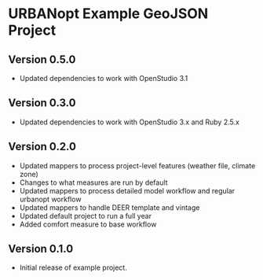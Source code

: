 # URBANopt Example GeoJSON Project

## Version 0.5.0

* Updated dependencies to work with OpenStudio 3.1


## Version 0.3.0

* Updated dependencies to work with OpenStudio 3.x and Ruby 2.5.x


## Version 0.2.0

* Updated mappers to process project-level features (weather file, climate zone)
* Changes to what measures are run by default
* Updated mappers to process detailed model workflow and regular urbanopt workflow
* Updated mappers to handle DEER template and vintage
* Updated default project to run a full year
* Added comfort measure to base workflow 

## Version 0.1.0 

* Initial release of example project. 
